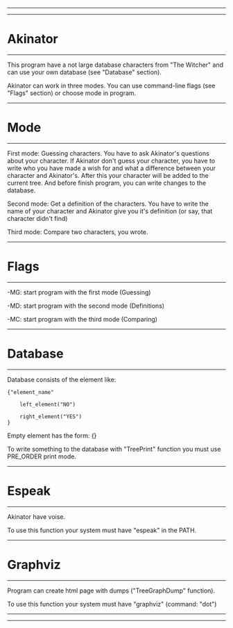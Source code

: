 ------------------------------------------------------------------------------------------------------------------------------
------------------------------------------------------------------------------------------------------------------------------
# Akinator
------------------------------------------------------------------------------------------------------------------------------

This program have a not large database characters from "The Witcher" and can use your own database (see "Database" section).

Akinator can work in three modes. You can use command-line flags (see "Flags" section) or choose mode in program.

------------------------------------------------------------------------------------------------------------------------------
# Mode
------------------------------------------------------------------------------------------------------------------------------

First mode: Guessing characters. You have to ask Akinator's questions about your character. If Akinator don't guess your character, you have to write who you have made a wish for and what a difference between your character and Akinator's. After this your character will be added to the current tree. And before finish program, you can write changes to the database.

Second mode: Get a definition of the characters. You have to write the name of your character and Akinator give you it's definition (or say, that character didn't find)

Third mode: Compare two characters, you wrote.

------------------------------------------------------------------------------------------------------------------------------
# Flags
------------------------------------------------------------------------------------------------------------------------------

-MG: start program with the first  mode (Guessing)

-MD: start program with the second mode (Definitions)

-MC: start program with the third  mode (Comparing)

------------------------------------------------------------------------------------------------------------------------------
# Database
------------------------------------------------------------------------------------------------------------------------------

Database consists of the element like:

    {"element_name"

        left_element("NO")

        right_element("YES")
    }

Empty element has the form: {}

To write something to the database with "TreePrint" function you must use PRE_ORDER print mode.

------------------------------------------------------------------------------------------------------------------------------
# Espeak
------------------------------------------------------------------------------------------------------------------------------

Akinator have voise.

To use this function your system must have "espeak" in the PATH.

------------------------------------------------------------------------------------------------------------------------------
# Graphviz
------------------------------------------------------------------------------------------------------------------------------

Program can create html page with dumps ("TreeGraphDump" function). 

To use this function your system must have "graphviz" (command: "dot")

------------------------------------------------------------------------------------------------------------------------------
------------------------------------------------------------------------------------------------------------------------------
